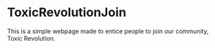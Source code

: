 # ToxicRevolutionJoin
This is a simple webpage made to entice people to join our community, Toxic Revolution.